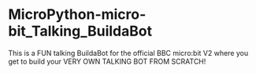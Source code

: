 # MicroPython-micro-bit_Talking_BuildaBot
This is a FUN talking BuildaBot for the official BBC micro:bit V2 where you get to build your VERY OWN TALKING BOT FROM SCRATCH!
